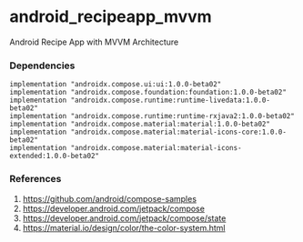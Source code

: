 # android_recipeapp_mvvm
Android Recipe App with MVVM Architecture

### Dependencies

    implementation "androidx.compose.ui:ui:1.0.0-beta02"
    implementation "androidx.compose.foundation:foundation:1.0.0-beta02"
    implementation "androidx.compose.runtime:runtime-livedata:1.0.0-beta02"
    implementation "androidx.compose.runtime:runtime-rxjava2:1.0.0-beta02"
    implementation "androidx.compose.material:material:1.0.0-beta02"
    implementation "androidx.compose.material:material-icons-core:1.0.0-beta02"
    implementation "androidx.compose.material:material-icons-extended:1.0.0-beta02"

### References
1. https://github.com/android/compose-samples
1. https://developer.android.com/jetpack/compose
1. https://developer.android.com/jetpack/compose/state
1. https://material.io/design/color/the-color-system.html

